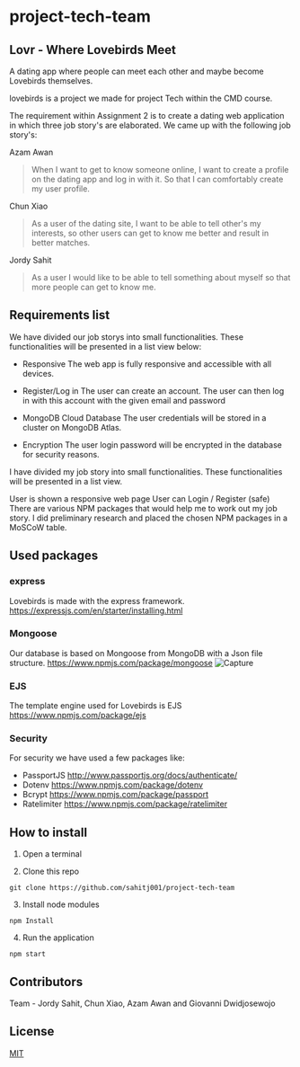 # project-tech-team
## Lovr - Where Lovebirds Meet

A dating app where people can meet each other and maybe become Lovebirds themselves.

lovebirds is a project we made for project Tech within the CMD course.

The requirement within Assignment 2 is to create a dating web application in which three job story's are elaborated. We came up with the following job story's:

Azam Awan
> When I want to get to know someone online, I want to create a profile on the dating app and log in with it. So that I can comfortably create my user profile.

Chun Xiao
> As a user of the dating site, I want to be able to tell other's my interests, so other users can get to know me better and result in better matches.

Jordy Sahit
> As a user I would like to be able to tell something about myself so that more people can get to know me.

## Requirements list
We have divided our job storys into small functionalities. These functionalities will be presented in a list view below:

- Responsive
The web app is fully responsive and accessible with all devices.

- Register/Log in
The user can create an account. The user can then log in with this account with the given email and password

- MongoDB Cloud Database
The user credentials will be stored in a cluster on MongoDB Atlas.

- Encryption
The user login password will be encrypted in the database for security reasons.

I have divided my job story into small functionalities. These functionalities will be presented in a list view.

User is shown a responsive web page
User can Login / Register (safe)
There are various NPM packages that would help me to work out my job story. I did preliminary research and placed the chosen NPM packages in a MoSCoW table.

## Used packages
### express
Lovebirds is made with the express framework.
https://expressjs.com/en/starter/installing.html

### Mongoose
Our database is based on Mongoose from MongoDB with a Json file structure.
https://www.npmjs.com/package/mongoose
![Capture](https://user-images.githubusercontent.com/45426792/78688575-b065be80-78f5-11ea-9803-fd0ccfdab39b.PNG)


### EJS
The template engine used for Lovebirds is EJS
https://www.npmjs.com/package/ejs

### Security
For security we have used a few packages like: 
* PassportJS http://www.passportjs.org/docs/authenticate/
* Dotenv https://www.npmjs.com/package/dotenv
* Bcrypt https://www.npmjs.com/package/passport
* Ratelimiter https://www.npmjs.com/package/ratelimiter

## How to install

1. Open a terminal

2. Clone this repo
```
git clone https://github.com/sahitj001/project-tech-team
```

3. Install node modules
```
npm Install
```

4. Run the application
```
npm start
```
## Contributors
Team - Jordy Sahit, Chun Xiao, Azam Awan and Giovanni Dwidjosewojo

## License
[MIT](https://github.com/sahitj001/project-tech-team/blob/master/LICENSE)
